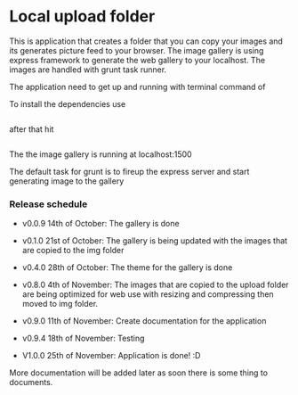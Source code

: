 Local upload folder
===================

This is application that creates a folder that you can copy your images and its generates picture feed to your browser. 
The image gallery is using express framework to generate the web gallery to your localhost.
The images are handled with grunt task runner.

The application need to get up and running with terminal command of 

To install the dependencies use

```npm install
```
after that hit

```npm start
```

The the image gallery is running at localhost:1500

The default task for grunt is to fireup the express server and start generating image to the gallery




### Release schedule

* v0.0.9 14th of October: The  gallery is done 
 
* v0.1.0 21st of October: The gallery is being updated with the images that are copied to the img folder

* v0.4.0 28th of October: The theme for the gallery is done

* v0.8.0 4th of November: The images that are copied to the upload folder are being optimized for web use with resizing and compressing then moved to img folder. 

* v0.9.0 11th of November: Create documentation for the application

* v0.9.4 18th of November: Testing

* V1.0.0 25th of November: Application is done! :D


More documentation will be added later as soon there is some thing to documents.